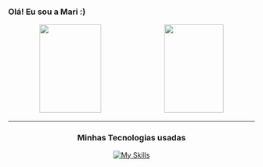 ### Olá! Eu sou a Mari :)


<div align="center">
  <img height="180em" width="50%"src="https://github-readme-stats.vercel.app/api?username=MariCanella&show_icons=true&theme=dracula&include_all_commits=true&count_private=true"/>
  <img height="180em" width="49%"src="https://github-readme-stats.vercel.app/api/top-langs/?username=MariCanella&layout=compact&langs_count=3&theme=dracula"/>
</div>

--------------------------------------------------------------------
<div align="center">
<h3> Minhas Tecnologias usadas </h3>

 [![My Skills](https://skillicons.dev/icons?i=java,spring,docker,aws,kotlin,mysql,git)](https://skillicons.dev)
</div>
<!--
**MariCanella/MariCanella** is a ✨ _special_ ✨ repository because its `README.md` (this file) appears on your GitHub profile.

Here are some ideas to get you started:

- 🔭 I’m currently working on ...
- 🌱 I’m currently learning ...
- 👯 I’m looking to collaborate on ...
- 🤔 I’m looking for help with ...
- 💬 Ask me about ...
- 📫 How to reach me: ...
- 😄 Pronouns: ...
- ⚡ Fun fact: ...
-->
